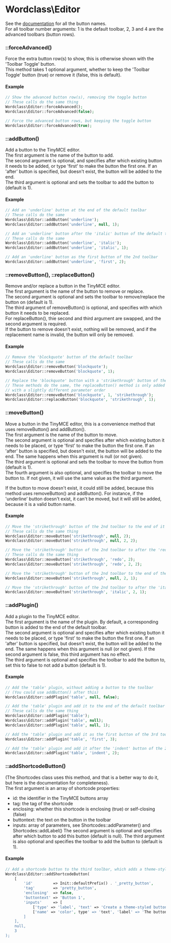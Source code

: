 # Wordclass\Editor

See the [documentation](https://www.tinymce.com/docs-3x/reference/buttons/) for all the button names.  
For all toolbar number arguments: 1 is the default toolbar, 2, 3 and 4 are the advanced toolbars (button rows).

### ::forceAdvanced()
Force the extra button row(s) to show, this is otherwise shown with the 'Toolbar Toggle' button.  
This method takes 1 optional argument, whether to keep the 'Toolbar Toggle' button (true) or remove it (false, this is default).

#### Example
```php
// Show the advanced button row(s), removing the toggle button
// These calls do the same thing
Wordclass\Editor::forceAdvanced();
Wordclass\Editor::forceAdvanced(false);

// Force the advanced button rows, but keeping the toggle button
Wordclass\Editor::forceAdvanced(true);
```

### ::addButton()
Add a button to the TinyMCE editor.  
The first argument is the name of the button to add.  
The second argument is optional, and specifies after which existing button it needs to be added, or type 'first' to make the button the first one. If an 'after' button is specified, but doesn't exist, the button will be added to the end.  
The third argument is optional and sets the toolbar to add the button to (default is 1).

#### Example
```php
// Add an 'underline' button at the end of the default toolbar
// These calls do the same
Wordclass\Editor::addButton('underline');
Wordclass\Editor::addButton('underline', null, 1);

// Add an 'underline' button after the 'italic' button of the default toolbar
// These calls do the same
Wordclass\Editor::addButton('underline', 'italic');
Wordclass\Editor::addButton('underline', 'italic', 1);

// Add an 'underline' button as the first button of the 2nd toolbar
Wordclass\Editor::addButton('underline', 'first', 2);
```

### ::removeButton(), ::replaceButton()
Remove and/or replace a button in the TinyMCE editor.  
The first argument is the name of the button to remove or replace.  
The second argument is optional and sets the toolbar to remove/replace the button on (default is 1).  
The third argument of removeButton() is optional, and specifies with which button it needs to be replaced.  
For replaceButton(), thie second and third argument are swapped, and the second argument is required.  
If the button to remove doesn't exist, nothing will be removed, and if the replacement name is invalid, the button will only be removed.

#### Example
```php
// Remove the 'blockquote' button of the default toolbar
// These calls do the same
Wordclass\Editor::removeButton('blockquote');
Wordclass\Editor::removeButton('blockquote', 1);

// Replace the 'blockquote' button with a 'strikethrough' button of the default toolbar
// These methods do the same, the replaceButton() method is only added for semantics,
// with a slightly different parameter order
Wordclass\Editor::removeButton('blockquote', 1, 'strikethrough');
Wordclass\Editor::replaceButton('blockquote', 'strikethrough', 1);
```

### ::moveButton()
Move a button in the TinyMCE editor, this is a convenience method that uses removeButton() and addButton().  
The first argument is the name of the button to move.  
The second argument is optional and specifies after which existing button it needs to be placed, or type 'first' to make the button the first one. If an 'after' button is specified, but doesn't exist, the button will be added to the end. The same happens when this argument is null (or not given).  
The third argument is optional and sets the toolbar to move the button from (default is 1).  
The fourth argument is also optional, and specifies the toolbar to move the button to. If not given, it will use the same value as the third argument.

If the button to move doesn't exist, it could still be added, because this method uses removeButton() and addButton(). For instance, if the 'underline' button doesn't exist, it can't be moved, but it will still be added, because it is a valid button name.

#### Example
```php
// Move the 'strikethrough' button of the 2nd toolbar to the end of it
// These calls do the same thing
Wordclass\Editor::moveButton('strikethrough', null, 2);
Wordclass\Editor::moveButton('strikethrough', null, 2, 2);

// Move the 'strikethrough' button of the 2nd toolbar to after the 'redo' button of it
// These calls do the same thing
Wordclass\Editor::moveButton('strikethrough', 'redo', 2);
Wordclass\Editor::moveButton('strikethrough', 'redo', 2, 2);

// Move the 'strikethrough' button of the 2nd toolbar to the end of the default toolbar
Wordclass\Editor::moveButton('strikethrough', null, 2, 1);

// Move the 'strikethrough' button of the 2nd toolbar to after the 'italic' button of the default toolbar
Wordclass\Editor::moveButton('strikethrough', 'italic', 2, 1);
```

### ::addPlugin()
Add a plugin to the TinyMCE editor.  
The first argument is the name of the plugin. By default, a corresponding button is added to the end of the default toolbar.  
The second argument is optional and specifies after which existing button it needs to be placed, or type 'first' to make the button the first one. If an 'after' button is specified, but doesn't exist, the button will be added to the end. The same happens when this argument is null (or not given). If the second argument is false, this third argument has no effect.  
The third argument is optional and specifies the toolbar to add the button to, set this to false to not add a button (default is 1).

#### Example
```php
// Add the 'table' plugin, without adding a button to the toolbar
// (You could use addButton() after this)
Wordclass\Editor::addPlugin('table', null, false);

// Add the 'table' plugin and add it to the end of the default toolbar
// These calls do the same thing
Wordclass\Editor::addPlugin('table');
Wordclass\Editor::addPlugin('table', null);
Wordclass\Editor::addPlugin('table', null, 1);

// Add the 'table' plugin and add it as the first button of the 3rd toolbar
Wordclass\Editor::addPlugin('table', 'first', 3);

// Add the 'table' plugin and add it after the 'indent' button of the 2nd toolbar
Wordclass\Editor::addPlugin('table', 'indent', 2);
```

### ::addShortcodeButton()
(The Shortcodes class uses this method, and that is a better way to do it, but here is the documentation for completeness).  
The first argument is an array of shortcode properties:  
* id: the identifier in the TinyMCE buttons array
* tag: the tag of the shortcode
* enclosing: whether this shortcode is enclosing (true) or self-closing (false)
* buttontext: the text on the button in the toolbar
* inputs: array of parameters, see Shortcodes::addParameter() and Shortcodes::addLabel()
The second argument is optional and specifies after which button to add this button (default is null).
The third argument is also optional and specifies the toolbar to add the button to (default is 1).  

#### Example
```php
// Add a shortcode button to the third toolbar, which adds a theme-styled button for example
Wordclass\Editor::addShortcodeButton(
    [
        'id'         => Init::defaultPrefix() . '_pretty_button',
        'tag'        => 'pretty_button',
        'enclosing'  => false,
        'buttontext' => 'Button 1',
        'inputs'     => [
            ['type' => 'label', 'text' => 'Create a theme-styled button'],
            ['name' => 'color', type' => 'text', 'label' => 'The button color']
        ]
    ],
    null,
    3
);
```
